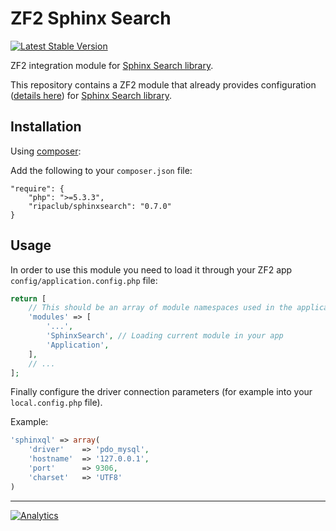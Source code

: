 ZF2 Sphinx Search
=================

[![Latest Stable Version](https://poser.pugx.org/ripaclub/zf2-sphinxsearch/v/stable.png)](https://packagist.org/packages/ripaclub/zf2-sphinxsearch)

ZF2 integration module for [Sphinx Search library](https://github.com/ripaclub/sphinxsearch).

This repository contains a ZF2 module that already provides configuration ([details here](https://github.com/ripaclub/sphinxsearch)) for [Sphinx Search library](https://github.com/ripaclub/sphinxsearch).

Installation
------------

Using [composer](http://getcomposer.org/):

Add the following to your `composer.json` file:

    "require": {
        "php": ">=5.3.3",
        "ripaclub/sphinxsearch": "0.7.0"
    }

Usage
-----

In order to use this module you need to load it through your ZF2 app `config/application.config.php` file:

```php
return [
    // This should be an array of module namespaces used in the application.
    'modules' => [
        '...',
        'SphinxSearch', // Loading current module in your app
        'Application',
    ],
    // ...
];
```

Finally configure the driver connection parameters (for example into your `local.config.php` file).

Example:

```php
'sphinxql' => array(
	'driver'    => 'pdo_mysql',
	'hostname'  => '127.0.0.1',
	'port'      => 9306,
	'charset'   => 'UTF8'
)
```

---

[![Analytics](https://ga-beacon.appspot.com/UA-49655829-1/ripaclub/zf2-sphinxsearch)](https://github.com/igrigorik/ga-beacon)